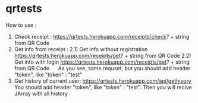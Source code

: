 # qrtests

How to use :
  1) Check receipt :
    https://qrtests.herokuapp.com/receipts/check? + string from QR Code
  2) Get info from receipt :
    2.1) Get info without registration
      https://qrtests.herokuapp.com/receipts/get? + string from QR Code
    2.2) Get info with login
      https://qrtests.herokuapp.com/receipts/get? + string from QR Code
      As you see, same requset, but you should add header "token", like "token" : "test"
  3) Get history of current user:
    https://qrtests.herokuapp.com/api/gethisory
    You should add header "token", like "token" : "test". Then you will recive JArray with all history
